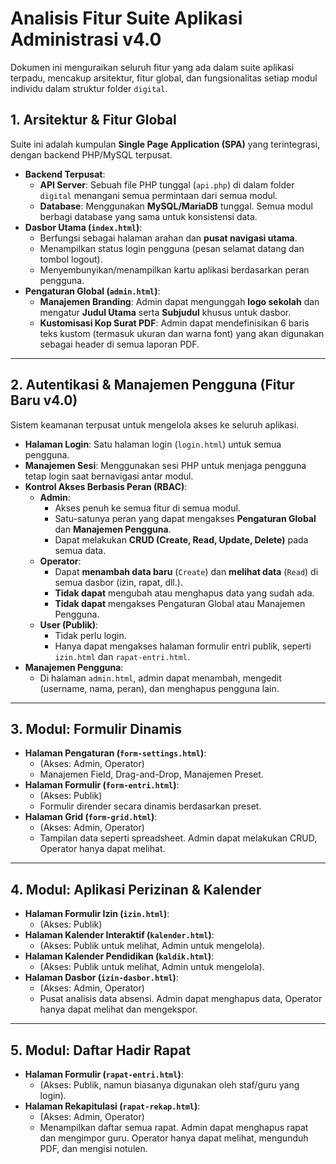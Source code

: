 # Analisis Fitur Suite Aplikasi Administrasi v4.0

Dokumen ini menguraikan seluruh fitur yang ada dalam suite aplikasi terpadu, mencakup arsitektur, fitur global, dan fungsionalitas setiap modul individu dalam struktur folder `digital`.

## 1. Arsitektur & Fitur Global

Suite ini adalah kumpulan **Single Page Application (SPA)** yang terintegrasi, dengan backend PHP/MySQL terpusat.

-   **Backend Terpusat**:
    -   **API Server**: Sebuah file PHP tunggal (`api.php`) di dalam folder `digital` menangani semua permintaan dari semua modul.
    -   **Database**: Menggunakan **MySQL/MariaDB** tunggal. Semua modul berbagi database yang sama untuk konsistensi data.
-   **Dasbor Utama (`index.html`)**:
    -   Berfungsi sebagai halaman arahan dan **pusat navigasi utama**.
    -   Menampilkan status login pengguna (pesan selamat datang dan tombol logout).
    -   Menyembunyikan/menampilkan kartu aplikasi berdasarkan peran pengguna.
-   **Pengaturan Global (`admin.html`)**:
    -   **Manajemen Branding**: Admin dapat mengunggah **logo sekolah** dan mengatur **Judul Utama** serta **Subjudul** khusus untuk dasbor.
    -   **Kustomisasi Kop Surat PDF**: Admin dapat mendefinisikan 6 baris teks kustom (termasuk ukuran dan warna font) yang akan digunakan sebagai header di semua laporan PDF.

---

## 2. Autentikasi & Manajemen Pengguna (Fitur Baru v4.0)

Sistem keamanan terpusat untuk mengelola akses ke seluruh aplikasi.

-   **Halaman Login**: Satu halaman login (`login.html`) untuk semua pengguna.
-   **Manajemen Sesi**: Menggunakan sesi PHP untuk menjaga pengguna tetap login saat bernavigasi antar modul.
-   **Kontrol Akses Berbasis Peran (RBAC)**:
    -   **Admin**:
        -   Akses penuh ke semua fitur di semua modul.
        -   Satu-satunya peran yang dapat mengakses **Pengaturan Global** dan **Manajemen Pengguna**.
        -   Dapat melakukan **CRUD (Create, Read, Update, Delete)** pada semua data.
    -   **Operator**:
        -   Dapat **menambah data baru** (`Create`) dan **melihat data** (`Read`) di semua dasbor (izin, rapat, dll.).
        -   **Tidak dapat** mengubah atau menghapus data yang sudah ada.
        -   **Tidak dapat** mengakses Pengaturan Global atau Manajemen Pengguna.
    -   **User (Publik)**:
        -   Tidak perlu login.
        -   Hanya dapat mengakses halaman formulir entri publik, seperti `izin.html` dan `rapat-entri.html`.
-   **Manajemen Pengguna**:
    -   Di halaman `admin.html`, admin dapat menambah, mengedit (username, nama, peran), dan menghapus pengguna lain.

---

## 3. Modul: Formulir Dinamis

-   **Halaman Pengaturan (`form-settings.html`)**:
    -   (Akses: Admin, Operator)
    -   Manajemen Field, Drag-and-Drop, Manajemen Preset.
-   **Halaman Formulir (`form-entri.html`)**:
    -   (Akses: Publik)
    -   Formulir dirender secara dinamis berdasarkan preset.
-   **Halaman Grid (`form-grid.html`)**:
    -   (Akses: Admin, Operator)
    -   Tampilan data seperti spreadsheet. Admin dapat melakukan CRUD, Operator hanya dapat melihat.

---

## 4. Modul: Aplikasi Perizinan & Kalender

-   **Halaman Formulir Izin (`izin.html`)**:
    -   (Akses: Publik)
-   **Halaman Kalender Interaktif (`kalender.html`)**:
    -   (Akses: Publik untuk melihat, Admin untuk mengelola).
-   **Halaman Kalender Pendidikan (`kaldik.html`)**:
    -   (Akses: Publik untuk melihat, Admin untuk mengelola).
-   **Halaman Dasbor (`izin-dasbor.html`)**:
    -   (Akses: Admin, Operator)
    -   Pusat analisis data absensi. Admin dapat menghapus data, Operator hanya dapat melihat dan mengekspor.

---

## 5. Modul: Daftar Hadir Rapat

-   **Halaman Formulir (`rapat-entri.html`)**:
    -   (Akses: Publik, namun biasanya digunakan oleh staf/guru yang login).
-   **Halaman Rekapitulasi (`rapat-rekap.html`)**:
    -   (Akses: Admin, Operator)
    -   Menampilkan daftar semua rapat. Admin dapat menghapus rapat dan mengimpor guru. Operator hanya dapat melihat, mengunduh PDF, dan mengisi notulen.
